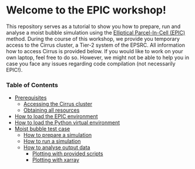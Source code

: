 # Welcome to the EPIC workshop!

This repository serves as a tutorial to show you how to prepare, run and analyse a moist bubble
simulation using the [Elliptical Parcel-In-Cell (EPIC)](https://doi.org/10.1016/j.jcpx.2023.100136)
method. During the course of this workshop, we provide you temporary access to the
Cirrus cluster, a Tier-2 system of the EPSRC. All information how to access Cirrus is provided below.
If you would like to work on your own laptop, feel free to do so. However, we might not be able to
help you in case you face any issues regarding code compilation (not necessarily EPIC!).


### Table of Contents
- [Prerequisites](#prerequisites)
  - [Accessing the Cirrus cluster](sites/cluster_access.md)
  - [Obtaining all resources](#obtaining-all-resources)
- [How to load the EPIC environment](#how-to-load-the-epic-environment)
- [How to load the Python virtual environment](#how-to-load-the-python-virtual-environment)
- [Moist bubble test case](#moist-bubble-test-case)
  - [How to prepare a simulation](#how-to-prepare-a-simulation)
  - [How to run a simulation](#how-to-run-a-simulation)
  - [How to analyse output data](#how-to-analyse-output-data)
    - [Plotting with provided scripts](#plotting-with-provided-scripts)
    - [Plotting with xarray](#plotting-with-xarray)
